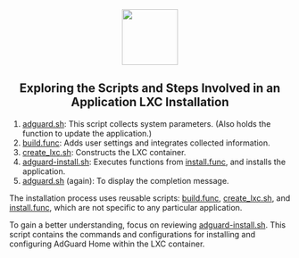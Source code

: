 <div align="center">
<img src="https://raw.githubusercontent.com/BillBlight/Proxmox_scripts/mine/misc/images/logo.png" height="100px" />
</div>
<h2><div align="center">Exploring the Scripts and Steps Involved in an Application LXC Installation</div></h2>

1) [adguard.sh](https://github.com/BillBlight/Proxmox_scripts/blob/main/ct/adguard.sh): This script collects system parameters. (Also holds the function to update the application.)
2) [build.func](https://github.com/BillBlight/Proxmox_scripts/blob/main/misc/build.func): Adds user settings and integrates collected information.
3) [create_lxc.sh](https://github.com/BillBlight/Proxmox_scripts/blob/main/ct/create_lxc.sh): Constructs the LXC container.
4) [adguard-install.sh](https://github.com/BillBlight/Proxmox_scripts/blob/main/install/adguard-install.sh): Executes functions from [install.func](https://github.com/BillBlight/Proxmox_scripts/blob/main/misc/install.func), and installs the application.
5) [adguard.sh](https://github.com/BillBlight/Proxmox_scripts/blob/main/ct/adguard.sh) (again): To display the completion message.

The installation process uses reusable scripts: [build.func](https://github.com/BillBlight/Proxmox_scripts/blob/main/misc/build.func), [create_lxc.sh](https://github.com/BillBlight/Proxmox_scripts/blob/main/ct/create_lxc.sh), and [install.func](https://github.com/BillBlight/Proxmox_scripts/blob/main/misc/install.func), which are not specific to any particular application.

To gain a better understanding, focus on reviewing [adguard-install.sh](https://github.com/BillBlight/Proxmox_scripts/blob/main/install/adguard-install.sh). This script contains the commands and configurations for installing and configuring AdGuard Home within the LXC container.
